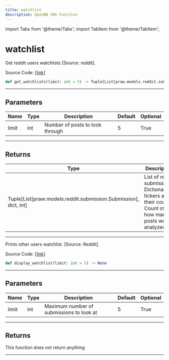 ```yaml
---
title: watchlist
description: OpenBB SDK Function
---
```


import Tabs from '@theme/Tabs';
import TabItem from '@theme/TabItem';

# watchlist

<Tabs>
<TabItem value="model" label="Model" default>

Get reddit users watchlists [Source: reddit].

Source Code: [[link](https://github.com/OpenBB-finance/OpenBBTerminal/tree/main/openbb_terminal/common/behavioural_analysis/reddit_model.py#L40)]

```python
def get_watchlists(limit: int = 5) -> Tuple[List[praw.models.reddit.submission.Submission], dict, int]
```
---
## Parameters

| Name | Type | Description | Default | Optional |
| ---- | ---- | ----------- | ------- | -------- |
| limit | int | Number of posts to look through | 5 | True |

---
## Returns

| Type | Description |
| ---- | ----------- |
| Tuple[List[praw.models.reddit.submission.Submission], dict, int] | List of reddit submissions,<br/>Dictionary of tickers and their count,<br/>Count of how many posts were analyzed. |

---


</TabItem>
<TabItem value="view" label="View">

Prints other users watchlist. [Source: Reddit].

Source Code: [[link](https://github.com/OpenBB-finance/OpenBBTerminal/tree/main/openbb_terminal/common/behavioural_analysis/reddit_view.py#L138)]

```python
def display_watchlist(limit: int = 5) -> None
```
---
## Parameters

| Name | Type | Description | Default | Optional |
| ---- | ---- | ----------- | ------- | -------- |
| limit | int | Maximum number of submissions to look at | 5 | True |

---
## Returns

This function does not return anything

---


</TabItem>
</Tabs>